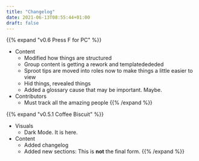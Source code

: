 ```yaml
---
title: "Changelog"
date: 2021-06-13T08:55:44+01:00
draft: false
---
```



{{% expand "v0.6 Press F for PC" %}}
* Content
    - Modified how things are structured
    - Group content is getting a rework and templatedededed
    - Sproot tips are moved into roles now to make things a little easier to view
    - Hid things, revealed things
    - Added a glossary cause that may be important. Maybe.
* Contributors
    - Must track all the amazing people
{{% /expand %}}

{{% expand "v0.5.1 Coffee Biscuit" %}}
* Visuals
    - Dark Mode. It is here.
* Content
    - Added changelog
    - Added new sections: This is **not** the final form.
{{% /expand %}}
